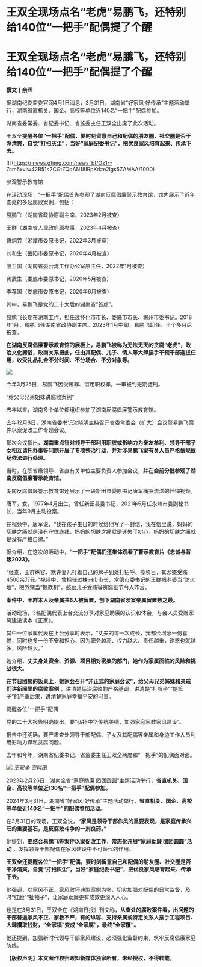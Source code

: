 # 王双全现场点名“老虎”易鹏飞，还特别给140位“一把手”配偶提了个醒

# 王双全现场点名“老虎”易鹏飞，还特别给140位“一把手”配偶提了个醒

**撰文丨余晖**

据湖南纪委监委官网4月1日消息，3月31日，湖南省“好家风·好传承”主题活动举行，湖南省直机关、国企、高校等单位近140名“一把手”配偶参加。

湖南省委常委、省纪委书记、省监委主任王双全出席了此次活动。

王双全**提醒各位“一把手”配偶，要时刻留意自己和配偶的朋友圈、社交圈是否干净清爽，自觉“打扫灰尘”，当好“家庭纪委书记”，把优良家风培育起来、传承下去。**

![](https://inews.gtimg.com/news_bt/Oz1--
7cm5xvIw42B51s2CGtZQqAN18IRpKdze2lgs5ZAMAA/1000)

参观警示教育馆

在活动现场，“一把手”配偶首先参观了湖南反腐倡廉警示教育馆，馆内展示了近年查处的多起腐败案例，包括：

易鹏飞（湖南省政协原副主席，2023年2月被查）

王群（湖南省人民政府原参事，2023年4月被查）

曹炯芳（湘潭市委原书记，2022年3月被查）

刘和生（岳阳市委原书记，2020年4月被查）

阳卫国（湖南省委台湾工作办公室原主任，2022年1月被查）

龚武生（娄底市委原书记，2020年5月被查）

李荐国（娄底市委原书记，2020年6月被查）

其中，易鹏飞是党的二十大后的湖南省“首虎”。

易鹏飞长期在湖南工作，担任过怀化市市长、娄底市市长、郴州市委书记。2018年1月，易鹏飞任湖南省政协副主席。2023年1月中旬，易鹏飞卸任，半个多月后被查。

**在湖南反腐倡廉警示教育馆的展板上，易鹏飞被称为无法无天的贪腐“老虎”，政治文化庸俗，政商关系扭曲，任由其配偶、儿子、情人等大肆插手干预干部选拔任用，收受礼品礼金不分时间、不分场合、不分对象等。**

![](https://inews.gtimg.com/news_bt/OENOYflMy5ni2OC3Cy1Ug5CPS2oo5743ubSV57qHLquvgAA/1000)

今年3月25日，易鹏飞因受贿罪、滥用职权罪，一审被判无期徒刑。

“给父母兄弟姐妹讲腐败案例”

去年以来，湖南多个单位都组织参加了湖南反腐倡廉警示教育馆。

去年12月8日，湖南省委书记沈晓明主持召开省委常委会（扩大）会议暨易鹏飞案件以案促改工作专题会议。

那次会议指出，**湖南重点针对领导干部利用职权或影响力为亲友牟利、领导干部子女相互请托办事等问题开展了专项整治行动，并对涉易鹏飞案有关人员严格依规依纪依法进行处理。**

当时，在职省级领导、省直有关单位主要负责人参加会议，**并在会前分批参观了湖南反腐倡廉警示教育馆。**

湖南反腐倡廉警示教育馆还展示了一段新田县委原书记唐军痛哭流涕的忏悔视频。

唐军，女，1977年4月出生，曾任新田县委书记，2021年5月任永州市委副秘书长，当年9月主动投案。

在视频中，唐军说，“我在孩子生日的时候给他写了一封信，我在信里说，妈妈的切肤之痛就是没有守住底线，妈妈的切肤之痛就是迷失了初心，妈妈的切肤之痛就是没有严格自律。”

据介绍，在这次的活动中，**“一把手”配偶们还集体观看了警示教育片《忠诚与背叛2023》。**

“经查，王群纵容、默许妻儿打着自己的牌子到处打招呼、揽项目，其涉嫌受贿4500余万元。”视频中，曾担任过株洲市市长、常德市委书记的王群把老婆当“防火墙”，把外甥当“提款机”，鼓励儿子受贿等贪腐细节令人咋舌。

**案件中，王群本人及亲属共6人被留置，创下湖南省涉案亲属留置数之最。**

活动现场，3名配偶代表上台交流分享对家庭助廉的认识和体会，与会人员受赠家风建设读本《正家》。

其中一位家属代表在上台分享时表示，“丈夫的每一次成长，我都会增添一份喜悦，同时也多一份不安和担心，因为职务越高、权力越大、责任越重，诱惑也就越多，风险越大。”

她介绍，**丈夫身处资金、资源、项目相对密集的部门，她作为家属面临的风险和挑战很大。**

**在节日团聚的饭桌上，她家会召开“非正式的家庭会议”，给父母兄弟姊妹和亲戚们讲新闻里的腐败案例**
，讲清楚惩治腐败的严格基调，讲清楚“打牌子”“提篮子”的严重后果，讲清楚家庭幸福平安的可贵。

提醒各位“一把手”配偶

党的二十大报告明确提出，要“弘扬中华传统美德，加强家庭家教家风建设”。

报告中还明确，要严肃查处领导干部配偶、子女及其配偶等亲属和身边工作人员利用影响力谋私贪腐问题。

去年和今年，湖南省纪委书记、省监委主任王双全两度和“一把手”的配偶面对面。

![](https://inews.gtimg.com/news_bt/O2iTcSu-6hVpFAQCNAwbzYzUC79j18PJAcKhTrnryoMqoAA/1000)
_王双全 资料图_

2023年2月26日，湖南全省“家庭助廉 团团圆圆”主题活动举行，**省直机关、国企、高校等单位近130名“一把手”配偶参加。**

2024年3月31日，湖南省“好家风·好传承”主题活动举行，**省直机关、国企、高校等单位近140名“一把手”的配偶参加活动。**

在3月31日的现场，王双全说，**“家风是领导干部作风的重要表现，是家庭传承兴旺的重要基石，是反腐败斗争的一剂良药。”**

他提到，**要结合易鹏飞等案件以案促改工作，常态化开展“家庭助廉 团团圆圆”活动** ，发挥领导干部配偶在家风建设中不可替代的作用。

**王双全还提醒各位“一把手”配偶，要时刻留意自己和配偶的朋友圈、社交圈是否干净清爽，自觉“打扫灰尘”，当好“家庭纪委书记”，把优良家风培育起来、传承下去。**

他强调，以家风不正、家风败坏典型案例为鉴，切实加强对配偶的日常监督，及时“红脸”“扯袖子”，让家庭助廉更有成效更深入人心。

也是在3月31日，王双全在《湖南日报》刊文称，**从查处的腐败案件看，出问题的干部普遍家风不正、家教不严，有的纵容、支持亲属或特定关系人插手工程项目、大肆攫取钱财，“全家福”变成“全家腐”，最终“全家覆”。**

他还提到，加强新时代领导干部家风建设，必须强化监督约束，筑牢反腐倡廉家庭防线。

**【版权声明】本文著作权归政知新媒体独家所有，未经授权，不得转载。**

